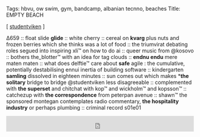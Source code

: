 Tags: hbvu, ow swim, gym, bandcamp, albanian tecnno, beaches
Title: EMPTY BEACH
  
[ [studentviken](https://maps.app.goo.gl/PtRcS2t83Lew3fuT8) ]

Δ659 :: float slide **glide** :: white cherry :: cereal on **kvarg** plus nuts and frozen berries which she thinks was a lot of food :: the triumvirat debating roles segued into inspiring xli™ on how to do ai :: queer music from @kosovo :: bothers the_blotter™ with an idea for tag clouds :: **endnu endu** mere maten maten :: what does delftie™ care about **safe** agile : the cumulative, potentially destabilising ennui inertia of building software :: kindergarten **samling** dissolved in eighteen minutes :: sun comes out which makes ***the solitary** bridge to bridge @studentviken less disagreeable :: complemented with **the superset** and chitchat with kop™ and wickholm™ and kopsson™ :: catchezup with **the correspondence** from peterpan avenue :: shawn™ the sponsored montegan contemplates radio commentary, **the hospitality industry** or perhaps plumbing :: criminal record s01e01  
<iframe style="border: 0; width: 100%; height: 42px;" src="https://bandcamp.com/EmbeddedPlayer/album=947271519/size=small/bgcol=ffffff/linkcol=0687f5/transparent=true/" seamless><a href="https://leartrama.bandcamp.com/album/prishtina">Prishtina by Leart Rama</a></iframe>
